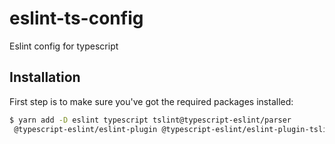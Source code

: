 # eslint-ts-config
Eslint config for typescript

## Installation

First step is to make sure you've got the required packages installed:

```bash
$ yarn add -D eslint typescript tslint@typescript-eslint/parser
 @typescript-eslint/eslint-plugin @typescript-eslint/eslint-plugin-tslint
```
